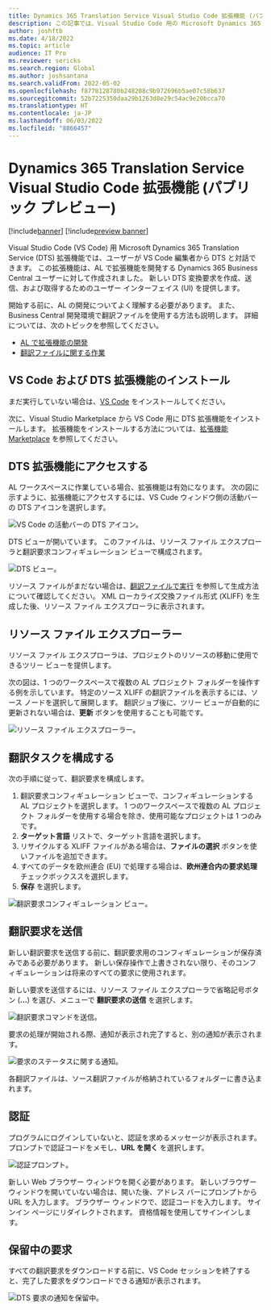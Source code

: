 ```yaml
---
title: Dynamics 365 Translation Service Visual Studio Code 拡張機能 (パブリック プレビュー)
description: この記事では、Visual Studio Code 用の Microsoft Dynamics 365 Translation Service (DTS) 拡張機能を Visual Studio Code ワークフローに統合する方法について説明します。
author: joshftb
ms.date: 4/18/2022
ms.topic: article
audience: IT Pro
ms.reviewer: sericks
ms.search.region: Global
ms.author: joshsantana
ms.search.validFrom: 2022-05-02
ms.openlocfilehash: f8778128780b248208c9b972696b5ae07c58b637
ms.sourcegitcommit: 52b7225350daa29b1263d8e29c54ac9e20bcca70
ms.translationtype: HT
ms.contentlocale: ja-JP
ms.lasthandoff: 06/03/2022
ms.locfileid: "8866457"
---
```

# <a name="dynamics-365-translation-service-visual-studio-code-extension-public-preview"></a>Dynamics 365 Translation Service Visual Studio Code 拡張機能 (パブリック プレビュー)

[!include[banner](../includes/banner.md)]
[!include[preview banner](../includes/preview-banner.md)]

Visual Studio Code (VS Code) 用 Microsoft Dynamics 365 Translation Service (DTS) 拡張機能では、ユーザーが VS Code 編集者から DTS と対話できます。 この拡張機能は、AL で拡張機能を開発する Dynamics 365 Business Central ユーザーに対して作成されました。 新しい DTS 変換要求を作成、送信、および取得するためのユーザー インターフェイス (UI) を提供します。

開始する前に、AL の開発についてよく理解する必要があります。 また、Business Central 開発環境で翻訳ファイルを使用する方法も説明します。 詳細については、次のトピックを参照してください。

- [AL で拡張機能の開発](/dynamics365/business-central/dev-itpro/developer/devenv-dev-overview)
- [翻訳ファイルに関する作業](/dynamics365/business-central/dev-itpro/developer/devenv-work-with-translation-files)

## <a name="install-vs-code-and-the-dts-extension"></a>VS Code および DTS 拡張機能のインストール

まだ実行していない場合は、[VS Code](https://code.visualstudio.com/) をインストールしてください。

次に、Visual Studio Marketplace から VS Code 用に DTS 拡張機能をインストールします。 拡張機能をインストールする方法については、[拡張機能 Marketplace](https://code.visualstudio.com/docs/editor/extension-marketplace) を参照してください。

## <a name="access-the-dts-extension"></a>DTS 拡張機能にアクセスする

AL ワークスペースに作業している場合、拡張機能は有効になります。 次の図に示すように、拡張機能にアクセスするには、VS Cude ウィンドウ側の活動バーの DTS アイコンを選択します。

![VS Code の活動バーの DTS アイコン。](media/dtsvsc-icon.png)

DTS ビューが開いています。 このファイルは、リソース ファイル エクスプローラと翻訳要求コンフィギュレーション ビューで構成されます。

![DTS ビュー。](media/dtsvsc-dtsview.png)

リソース ファイルがまだない場合は、[翻訳ファイルで実行](/dynamics365/business-central/dev-itpro/developer/devenv-work-with-translation-files) を参照して生成方法について確認してください。 XML ローカライズ交換ファイル形式 (XLIFF) を生成した後、リソース ファイル エクスプローラに表示されます。

## <a name="resource-file-explorer"></a>リソース ファイル エクスプローラー

リソース ファイル エクスプローラは、プロジェクトのリソースの移動に使用できるツリー ビューを提供します。

次の図は、1 つのワークスペースで複数の AL プロジェクト フォルダーを操作する例を示しています。 特定のソース XLIFF の翻訳ファイルを表示するには、ソース ノードを選択して展開します。 翻訳ジョブ後に、ツリー ビューが自動的に更新されない場合は、**更新** ボタンを使用することも可能です。

![リソース ファイル エクスプローラー。](media/dtsvsc-resourceexplorer.png)

## <a name="configure-translation-requests"></a>翻訳タスクを構成する

次の手順に従って、翻訳要求を構成します。

1. 翻訳要求コンフィギュレーション ビューで、コンフィギュレーションする AL プロジェクトを選択します。 1 つのワークスペースで複数の AL プロジェクト フォルダーを使用する場合を除き、使用可能なプロジェクトは 1 つのみです。
2. **ターゲット言語** リストで、ターゲット言語を選択します。
3. リサイクルする XLIFF ファイルがある場合は、**ファイルの選択** ボタンを使いファイルを追加できます。
4. すべてのデータを欧州連合 (EU) で処理する場合は、**欧州連合内の要求処理** チェックボックススを選択します。
5. **保存** を選択します。

![翻訳要求コンフィギュレーション ビュー。](media/dtsvsc-reqconfig.png)

## <a name="submit-translation-requests"></a>翻訳要求を送信

新しい翻訳要求を送信する前に、翻訳要求用のコンフィギュレーションが保存済みである必要があります。 新しい保存操作で上書きされない限り、そのコンフィギュレーションは将来のすべての要求に使用されます。

新しい要求を送信するには、リソース ファイル エクスプローラで省略記号ボタン (**...**) を選び、メニューで **翻訳要求の送信** を選択します。

![翻訳要求コマンドを送信。](media/dtsvsc-submit.png) 

要求の処理が開始される際、通知が表示され完了すると、別の通知が表示されます。

![要求のステータスに関する通知。](media/dtsvsc-processing.png)

各翻訳ファイルは、ソース翻訳ファイルが格納されているフォルダーに書き込まれます。

## <a name="authentication"></a>認証

プログラムにログインしていないと、認証を求めるメッセージが表示されます。 プロンプトで認証コードをメモし、**URL を開く** を選択します。

![認証プロンプト。](media/dtsvsc-auth.png)

新しい Web ブラウザー ウィンドウを開く必要があります。 新しいブラウザー ウィンドウを開いていない場合は、開いた後、アドレス バーにプロンプトから URL を入力します。 ブラウザー ウィンドウで、認証コードを入力します。 サインイン ページにリダイレクトされます。 資格情報を使用してサインインします。

## <a name="pending-requests"></a>保留中の要求

すべての翻訳要求をダウンロードする前に、VS Code セッションを終了すると、完了した要求をダウンロードできる通知が表示されます。

![DTS 要求の通知を保留中。](media/dtsvsc-pending.png)
